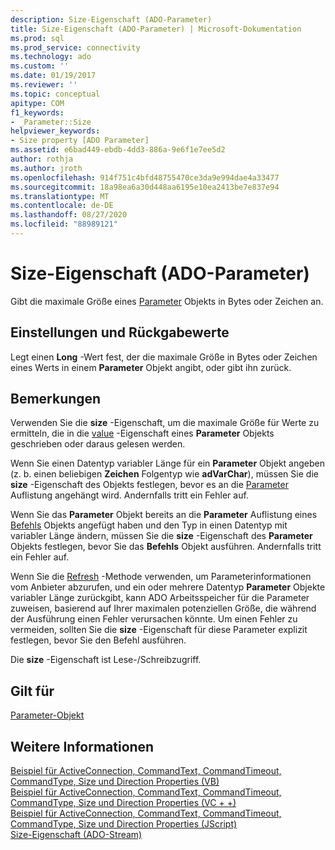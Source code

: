 ```yaml
---
description: Size-Eigenschaft (ADO-Parameter)
title: Size-Eigenschaft (ADO-Parameter) | Microsoft-Dokumentation
ms.prod: sql
ms.prod_service: connectivity
ms.technology: ado
ms.custom: ''
ms.date: 01/19/2017
ms.reviewer: ''
ms.topic: conceptual
apitype: COM
f1_keywords:
- _Parameter::Size
helpviewer_keywords:
- Size property [ADO Parameter]
ms.assetid: e6bad449-ebdb-4dd3-886a-9e6f1e7ee5d2
author: rothja
ms.author: jroth
ms.openlocfilehash: 914f751c4bfd48755470ce3da9e994dae4a33477
ms.sourcegitcommit: 18a98ea6a30d448aa6195e10ea2413be7e837e94
ms.translationtype: MT
ms.contentlocale: de-DE
ms.lasthandoff: 08/27/2020
ms.locfileid: "88989121"
---
```

# <a name="size-property-ado-parameter"></a>Size-Eigenschaft (ADO-Parameter)
Gibt die maximale Größe eines [Parameter](./parameter-object.md) Objekts in Bytes oder Zeichen an.  
  
## <a name="settings-and-return-values"></a>Einstellungen und Rückgabewerte  
 Legt einen **Long** -Wert fest, der die maximale Größe in Bytes oder Zeichen eines Werts in einem **Parameter** Objekt angibt, oder gibt ihn zurück.  
  
## <a name="remarks"></a>Bemerkungen  
 Verwenden Sie die **size** -Eigenschaft, um die maximale Größe für Werte zu ermitteln, die in die [value](./value-property-ado.md) -Eigenschaft eines **Parameter** Objekts geschrieben oder daraus gelesen werden.  
  
 Wenn Sie einen Datentyp variabler Länge für ein **Parameter** Objekt angeben (z. b. einen beliebigen **Zeichen** Folgentyp wie **adVarChar**), müssen Sie die **size** -Eigenschaft des Objekts festlegen, bevor es an die [Parameter](./parameters-collection-ado.md) Auflistung angehängt wird. Andernfalls tritt ein Fehler auf.  
  
 Wenn Sie das **Parameter** Objekt bereits an die **Parameter** Auflistung eines [Befehls](./command-object-ado.md) Objekts angefügt haben und den Typ in einen Datentyp mit variabler Länge ändern, müssen Sie die **size** -Eigenschaft des **Parameter** Objekts festlegen, bevor Sie das **Befehls** Objekt ausführen. Andernfalls tritt ein Fehler auf.  
  
 Wenn Sie die [Refresh](./refresh-method-ado.md) -Methode verwenden, um Parameterinformationen vom Anbieter abzurufen, und ein oder mehrere Datentyp **Parameter** Objekte variabler Länge zurückgibt, kann ADO Arbeitsspeicher für die Parameter zuweisen, basierend auf Ihrer maximalen potenziellen Größe, die während der Ausführung einen Fehler verursachen könnte. Um einen Fehler zu vermeiden, sollten Sie die **size** -Eigenschaft für diese Parameter explizit festlegen, bevor Sie den Befehl ausführen.  
  
 Die **size** -Eigenschaft ist Lese-/Schreibzugriff.  
  
## <a name="applies-to"></a>Gilt für  
 [Parameter-Objekt](./parameter-object.md)  
  
## <a name="see-also"></a>Weitere Informationen  
 [Beispiel für ActiveConnection, CommandText, CommandTimeout, CommandType, Size und Direction Properties (VB)](./activeconnection-commandtext-commandtimeout-commandtype-size-example-vb.md)   
 [Beispiel für ActiveConnection, CommandText, CommandTimeout, CommandType, Size und Direction Properties (VC + +)](./activeconnection-commandtext-commandtimeout-commandtype-size-example-vc.md)   
 [Beispiel für ActiveConnection, CommandText, CommandTimeout, CommandType, Size und Direction Properties (JScript)](./activeconnection-commandtext-timeout-type-size-example-jscript.md)   
 [Size-Eigenschaft (ADO-Stream)](./size-property-ado-stream.md)